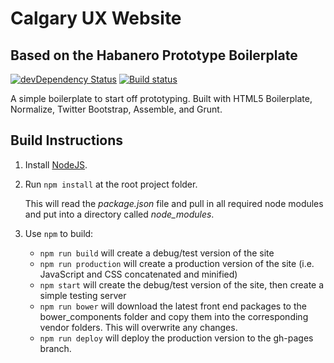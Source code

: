 # Calgary UX Website

## Based on the Habanero Prototype Boilerplate

[![devDependency Status](https://david-dm.org/habaneroconsulting/habanero-prototype-boilerplate/dev-status.svg)](https://david-dm.org/habaneroconsulting/habanero-prototype-boilerplate#info=devDependencies) [![Build status](https://travis-ci.org/habaneroconsulting/habanero-prototype-boilerplate.svg)](http://travis-ci.org/habaneroconsulting/habanero-prototype-boilerplate)

A simple boilerplate to start off prototyping. Built with HTML5 Boilerplate, Normalize, Twitter Bootstrap, Assemble, and Grunt.

## Build Instructions

1. Install [NodeJS](http://nodejs.org/).

2. Run `npm install` at the root project folder.

    This will read the *package.json* file and pull in all required node modules and put into a directory called *node_modules*.

3. Use `npm` to build:

    - `npm run build` will create a debug/test version of the site
    - `npm run production` will create a production version of the site (i.e. JavaScript and CSS concatenated and minified)
    - `npm start` will create the debug/test version of the site, then create a simple testing server
    - `npm run bower` will download the latest front end packages to the bower_components folder and copy them into the corresponding vendor folders. This will overwrite any changes.
    - `npm run deploy` will deploy the production version to the gh-pages branch.
